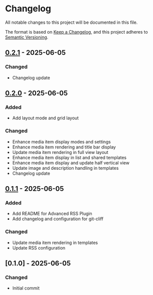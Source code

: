# Changelog

All notable changes to this project will be documented in this file.

The format is based on [Keep a Changelog](https://keepachangelog.com/en/1.0.0/),
and this project adheres to [Semantic Versioning](https://semver.org/spec/v2.0.0.html).

## [0.2.1] - 2025-06-05

### Changed

- Changelog update

## [0.2.0] - 2025-06-05

### Added

- Add layout mode and grid layout

### Changed

- Enhance media item display modes and settings
- Enhance media item rendering and title bar display
- Update media item rendering in full view layout
- Enhance media item display in list and shared templates
- Enhance media item display and update half vertical view
- Update image and description handling in templates
- Changelog update

## [0.1.1] - 2025-06-05

### Added

- Add README for Advanced RSS Plugin
- Add changelog and configuration for git-cliff

### Changed

- Update media item rendering in templates
- Update RSS configuration

## [0.1.0] - 2025-06-05

### Changed

- Initial commit

[0.2.1]: https://github.com/heroheman/trmnl_advanced_rss/compare/v0.2.0..v0.2.1
[0.2.0]: https://github.com/heroheman/trmnl_advanced_rss/compare/v0.1.1..v0.2.0
[0.1.1]: https://github.com/heroheman/trmnl_advanced_rss/compare/v0.1.0..v0.1.1

<!-- generated by git-cliff -->
